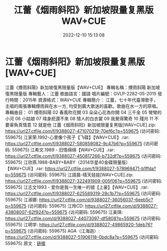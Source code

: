 ﻿---
title: 江蕾《烟雨斜阳》新加坡限量复黑版WAV+CUE
date: 2022-12-10 15:13:08
categories: WAV车载音乐、镜像
tags: 华语中文
---
# 江蕾《烟雨斜阳》新加坡限量复黑版[WAV+CUE]

江蕾《煙雨斜陽》新加坡復黑限量版【WAV+CUE】
專輯名稱：煙雨斜陽 新加坡復黑限量版
專輯藝人：江蕾
歌曲語言：國語
唱片編號：GVLP-2282-05-2015
發行時間：2015年
資源格式：WAV+CUE
專輯簡介：
江蕾，七十年代臺灣歌手，主唱的兩張專輯煙雨與在水一方, 均受到廣大歌迷的喜歡。歌曲在水一方的原唱。
專輯曲目：
01 煙雨斜陽
02 春風吹花開
03 朵朵心花為你開
04 三千金
05 彎彎的小河
06 小姑娘
07 瑋身麽還不來
08 情人的白衣裳
09 我覺得驚奇
10 殘月
11 不要辜負真情意
12 就是他
江蕾《烟雨斜阳》新加坡限量复黑版[WAV+CUE].zip: https://url27.ctfile.com/f/9388027-471070219-70ef6c?p=559675
(访问密码: 559675)
江家荣.1992-心里像个孩子【飞碟】【WAV+CUE】.rar: https://url27.ctfile.com/f/9388027-580859082-9c47b6?p=559675
(访问密码: 559675)
江希文.1989 - 旧情绵绵【WAV+CUE】.rar: https://url27.ctfile.com/f/9388027-450817266-b732df?p=559675
(访问密码: 559675)
江欣燕.1988-BABY+BABY（2014华星40金碟限量版）【WAV+CUE】.rar: https://url27.ctfile.com/f/9388027-578969471-b1ffda?p=559675
(访问密码: 559675)
江語晨-晴天娃娃[WAV+CUE].zip: https://url27.ctfile.com/f/9388027-322491909-005f06?p=559675
(访问密码: 559675)
江志文1993 - 爱你是我一生唯一的错【上豪】【WAV+CUE】.rar: https://url27.ctfile.com/f/9388027-625589319-28c1b7?p=559675
(访问密码: 559675)
江淑娜: https://url27.ctfile.com/d/9388027-36056037-6eeb5c?p=559675
(访问密码: 559675)
江玲CD: https://url27.ctfile.com/d/9388027-43808007-62f924?p=559675
(访问密码: 559675)
江美琪: https://url27.ctfile.com/d/9388027-44073097-df5808?p=559675
(访问密码: 559675)
江明学: https://url27.ctfile.com/d/9388027-49865920-1deb76?p=559675
(访问密码: 559675)
AGA（江海迦）: https://url27.ctfile.com/d/9388027-51906118-0bdc8a?p=559675
(访问密码: 559675)
原文：[链接](https://blog.sina.com.cn/s/blog_1647c7e76010310jw.html)